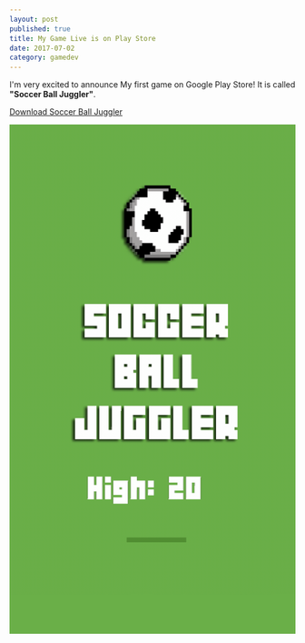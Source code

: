 ```yaml
---
layout: post
published: true
title: My Game Live is on Play Store
date: 2017-07-02
category: gamedev
---
```


I'm very excited to announce My first game on Google Play Store! It is called **"Soccer Ball Juggler"**.

[Download Soccer Ball Juggler](https://play.google.com/store/apps/details?id=com.raviikmr.juggler)

[![screenshot](/imgs/juggler.png)](https://play.google.com/store/apps/details?id=com.raviikmr.juggler)


